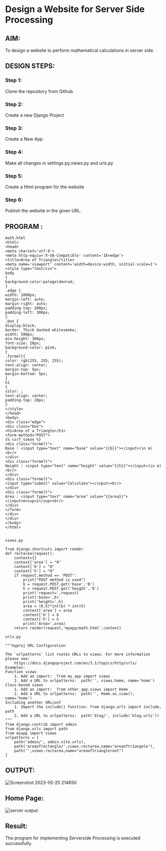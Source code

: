 # Design a Website for Server Side Processing

## AIM:
To design a website to perform mathematical calculations in server side.

## DESIGN STEPS:
### Step 1:
Clone the repository from Github

### Step 2:
Create a new Django Project

### Step 3:
Create a New App

### Step 4:
Make all changes in settings.py,views.py and urls.py

### Step 5:
Create a Html program for the website

### Step 6:
Publish the website in the given URL.

## PROGRAM :
```
math.html
<html>
<head>
<meta charset='utf-8'>
<meta http-equiv='X-UA-Compatible' content='IE=edge'>
<title>Area of Triangle</title>
<meta name='viewport' content='width=device-width, initial-scale=1'>
<style type="text/css">
body 
{
background-color:palegoldenrod;
}
.edge {
width: 1080px;
margin-left: auto;
margin-right: auto;
padding-top: 200px;
padding-left: 300px;
}
.box {
display:block;
border: Thick dashed whitesmoke;
width: 500px;
min-height: 300px;
font-size: 20px;
background-color: pink;
}
.formelt{
color: rgb(255, 255, 255);
text-align: center;
margin-top: 5px;
margin-bottom: 5px;
}
h1
{
color: ;
text-align: center;
padding-top: 20px;
}
</style>
</head>
<body>
<div class="edge">
<div class="box">
<h1>Area of a Triangle</h1>
<form method="POST">
{% csrf_token %}
<div class="formelt">
Base : <input type="text" name="base" value="{{b}}"></input>(in m)<br/>
</div>
<div class="formelt">
Height : <input type="text" name="height" value="{{h}}"></input>(in m)<br/>
</div>
<div class="formelt">
<input type="submit" value="Calculate"></input><br/>
</div>
<div class="formelt">
Area : <input type="text" name="area" value="{{area}}"></input>m<sup>2</sup><br/>
</div>
</form>
</div>
</div>
</body>
</html>


views.py

from django.shortcuts import render
def rectarea(request):
    context={}
    context['area'] = "0"
    context['b'] = "0"
    context['h'] = "0"
    if request.method == 'POST':
        print("POST method is used")
        b = request.POST.get('base','0')
        h = request.POST.get('height','0')
        print('request=',request)
        print('base=',b)
        print('height=',h)
        area = (0.5)*int(b) * int(h)
        context['area'] = area
        context['b'] = b
        context['h'] = h
        print('Area=',area)
    return render(request,'myapp/math.html',context)

urls.py

"""myproj URL Configuration

The `urlpatterns` list routes URLs to views. For more information please see:
    https://docs.djangoproject.com/en/3.1/topics/http/urls/
Examples:
Function views
    1. Add an import:  from my_app import views
    2. Add a URL to urlpatterns:  path('', views.home, name='home')
Class-based views
    1. Add an import:  from other_app.views import Home
    2. Add a URL to urlpatterns:  path('', Home.as_view(), name='home')
Including another URLconf
    1. Import the include() function: from django.urls import include, path
    2. Add a URL to urlpatterns:  path('blog/', include('blog.urls'))
"""
from django.contrib import admin
from django.urls import path
from myapp import views
urlpatterns = [
    path('admin/', admin.site.urls),
    path('areaofrectangle/',views.rectarea,name="areaoftriangele"),
    path('',views.rectarea,name="areaoftriangleroot")
]

```
## OUTPUT:
![Screenshot 2023-05-25 214650](https://github.com/DhanushPalani/serversideprocessing/assets/121594640/f07d0164-58a5-4398-bfcd-3dfe37ba8039)


## Home Page:
![server output](https://github.com/DhanushPalani/serversideprocessing/assets/121594640/b33a4ef3-8b67-410e-b6b2-38edbd64211e)


## Result:
The program for implementing Serverside Processing is executed successfully.
